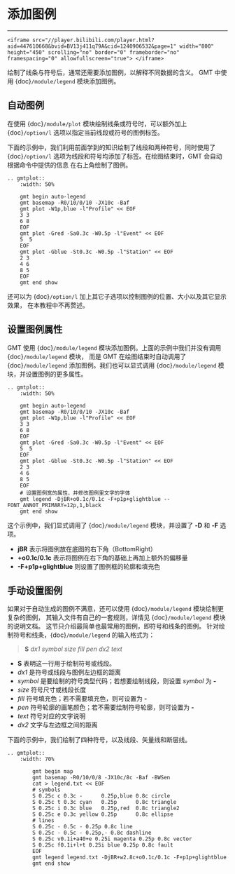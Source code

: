 # 添加图例

---

```{raw} html
<iframe src="//player.bilibili.com/player.html?aid=447610668&bvid=BV13j411q79A&cid=1240906532&page=1" width="800" height="450" scrolling="no" border="0" frameborder="no" framespacing="0" allowfullscreen="true"> </iframe>
```

绘制了线条与符号后，通常还需要添加图例，以解释不同数据的含义。
GMT 中使用 {doc}`/module/legend` 模块添加图例。

## 自动图例

在使用 {doc}`/module/plot` 模块绘制线条或符号时，可以额外加上 {doc}`/option/l`
选项以指定当前线段或符号的图例标签。

下面的示例中，我们利用前面学到的知识绘制了线段和两种符号，同时使用了 {doc}`/option/l`
选项为线段和符号均添加了标签。在绘图结束时，GMT 会自动根据命令中提供的信息
在右上角绘制了图例。

```{eval-rst}
.. gmtplot::
    :width: 50%

    gmt begin auto-legend
    gmt basemap -R0/10/0/10 -JX10c -Baf
    gmt plot -W1p,blue -l"Profile" << EOF
    3 3
    6 8
    EOF
    gmt plot -Gred -Sa0.3c -W0.5p -l"Event" << EOF
    5  5
    EOF
    gmt plot -Gblue -St0.3c -W0.5p -l"Station" << EOF
    2 3
    4 6
    8 5
    EOF
    gmt end show
```

还可以为 {doc}`/option/l` 加上其它子选项以控制图例的位置、大小以及其它显示效果，
在本教程中不再赘述。

## 设置图例属性

GMT 使用 {doc}`/module/legend` 模块添加图例。上面的示例中我们并没有调用 {doc}`/module/legend` 模块，
而是 GMT 在绘图结束时自动调用了 {doc}`/module/legend` 添加图例。我们也可以显式调用
{doc}`/module/legend` 模块，并设置图例的更多属性。

```{eval-rst}
.. gmtplot::
    :width: 50%

    gmt begin auto-legend
    gmt basemap -R0/10/0/10 -JX10c -Baf
    gmt plot -W1p,blue -l"Profile" << EOF
    3 3
    6 8
    EOF
    gmt plot -Gred -Sa0.3c -W0.5p -l"Event" << EOF
    5  5
    EOF
    gmt plot -Gblue -St0.3c -W0.5p -l"Station" << EOF
    2 3
    4 6
    8 5
    EOF
    # 设置图例宽的属性，并修改图例里文字的字体
    gmt legend -DjBR+o0.1c/0.1c -F+p1p+glightblue --FONT_ANNOT_PRIMARY=12p,1,black
    gmt end show
```

这个示例中，我们显式调用了 {doc}`/module/legend` 模块，并设置了 **-D** 和 **-F** 选项。

- **jBR** 表示将图例放在底图的右下角（BottomRight）
- **+o0.1c/0.1c** 表示将图例在右下角的基础上再加上额外的偏移量
- **-F+p1p+glightblue** 则设置了图例框的轮廓和填充色

## 手动设置图例

如果对于自动生成的图例不满意，还可以使用 {doc}`/module/legend` 模块绘制更复杂的图例，
其输入文件有自己的一套规则，详情见 {doc}`/module/legend` 模块的说明文档。
这节只介绍最简单也最常用的图例，即符号和线条的图例。
针对绘制符号和线条，{doc}`/module/legend` 的输入格式为：

> **S** *dx1* *symbol* *size* *fill* *pen* *dx2* *text*

- **S** 表明这一行用于绘制符号或线段。
- *dx1* 是符号或线段与图例左边框的距离
- *symbol* 是要绘制的符号类型代码；若想要绘制线段，则设置 *symbol* 为 **-**
- *size* 符号尺寸或线段长度
- *fill* 符号填充色；若不需要填充色，则可设置为 **-**
- *pen* 符号轮廓的画笔颜色；若不需要绘制符号轮廓，则可设置为 **-**
- *text* 符号对应的文字说明
- *dx2* 文字与左边框之间的距离

下面的示例中，我们绘制了四种符号，以及线段、矢量线和断层线。

```{eval-rst}
.. gmtplot::
    :width: 70%

        gmt begin map
        gmt basemap -R0/10/0/8 -JX10c/8c -Baf -BWSen
        cat > legend.txt << EOF
        # symbols
        S 0.25c c 0.3c -      0.25p,blue 0.8c circle
        S 0.25c t 0.3c cyan   0.25p      0.8c triangle
        S 0.25c i 0.3c blue   0.25p,red  0.8c triangle2
        S 0.25c e 0.3c yellow 0.25p      0.8c ellipse
        # lines
        S 0.25c - 0.5c - 0.25p 0.8c line
        S 0.25c - 0.5c - 0.25p,- 0.8c dashline
        S 0.25c v0.1i+a40+e 0.25i magenta 0.25p 0.8c vector
        S 0.25c f0.1i+l+t 0.25i blue 0.25p 0.8c fault
        EOF
        gmt legend legend.txt -DjBR+w2.8c+o0.1c/0.1c -F+p1p+glightblue
        gmt end show
```
